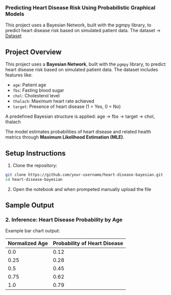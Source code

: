 ### Predicting Heart Disease Risk Using Probabilistic Graphical Models

This project uses a Bayesian Network, built with the pgmpy library, to predict heart disease risk based on simulated patient data. 
The dataset -> [Dataset](https://bit.ly/3T1A7Rs)


## Project Overview

This project uses a **Bayesian Network**, built with the `pgmpy` library, to predict heart disease risk based on simulated patient data. The dataset includes features like:

- `age`: Patient age  
- `fbs`: Fasting blood sugar  
- `chol`: Cholesterol level  
- `thalach`: Maximum heart rate achieved  
- `target`: Presence of heart disease (1 = Yes, 0 = No)  

A predefined Bayesian structure is applied: age → fbs → target → chol, thalach

The model estimates probabilities of heart disease and related health metrics through **Maximum Likelihood Estimation (MLE)**.

## Setup Instructions

1. Clone the repository:

```bash
git clone https://github.com/your-username/heart-disease-bayesian.git
cd heart-disease-bayesian
```
2. Open the notebook and when prompeted manually upload the file 

## Sample Output

### 2. Inference: Heart Disease Probability by Age

Example bar chart output:

| Normalized Age | Probability of Heart Disease |
|----------------|------------------------------|
| 0.0            | 0.12                         |
| 0.25           | 0.28                         |
| 0.5            | 0.45                         |
| 0.75           | 0.62                         |
| 1.0            | 0.79                         |




